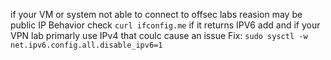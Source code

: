 
if your VM or system not able to connect to offsec labs reasion may be public IP Behavior
check `curl ifconfig.me` if it returns IPV6 add and if your VPN lab primarly use IPv4 that coulc cause an issue
Fix: `sudo sysctl -w net.ipv6.config.all.disable_ipv6=1` 
